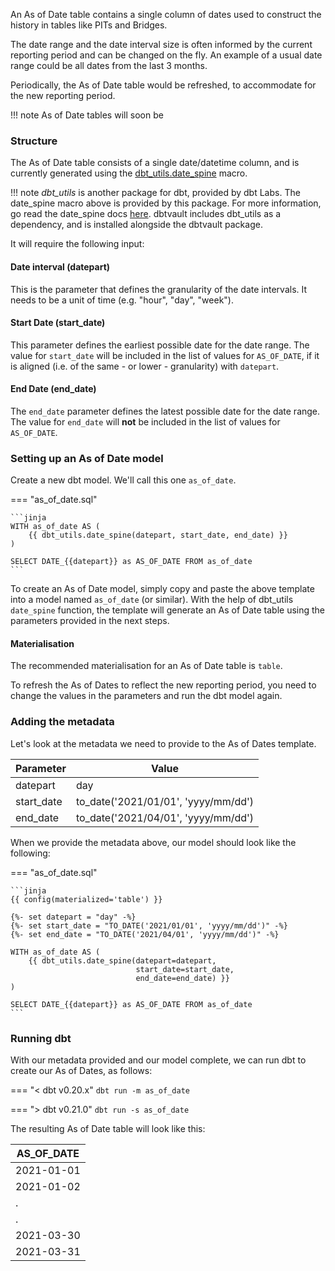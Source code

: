 An As of Date table contains a single column of dates used to construct the history in tables like PITs and Bridges. 

The date range and the date interval size is often informed by the current reporting period and can be changed on the fly.
An example of a usual date range could be all dates from the last 3 months.

Periodically, the As of Date table would be refreshed, to accommodate for the new reporting period.

!!! note
    As of Date tables will soon be 

### Structure

The As of Date table consists of a single date/datetime column, and is currently generated using the 
[dbt_utils.date_spine](https://github.com/dbt-labs/dbt-utils#date_spine-source) macro. 

!!! note
    _dbt_utils_ is another package for dbt, provided by dbt Labs. The date_spine macro above is provided by this package.
    For more information, go read the date_spine docs [here](https://github.com/dbt-labs/dbt-utils#date_spine-source).
    dbtvault includes dbt_utils as a dependency, and is installed alongside the dbtvault package. 

It will require the following input:

#### Date interval (datepart)

This is the parameter that defines the granularity of the date intervals. It needs to be a unit of time 
(e.g. "hour", "day", "week").  

#### Start Date (start_date)

This parameter defines the earliest possible date for the date range. The value for `start_date` will be included in the
list of values for `AS_OF_DATE`, if it is aligned (i.e. of the same - or lower - granularity) with `datepart`.

#### End Date (end_date)

The `end_date` parameter defines the latest possible date for the date range. The value for `end_date` will **not** be 
included in the list of values for `AS_OF_DATE`.

### Setting up an As of Date model

Create a new dbt model. We'll call this one `as_of_date`.

=== "as_of_date.sql"

    ```jinja
    WITH as_of_date AS (
        {{ dbt_utils.date_spine(datepart, start_date, end_date) }}
    )

    SELECT DATE_{{datepart}} as AS_OF_DATE FROM as_of_date
    ```

To create an As of Date model, simply copy and paste the above template into a model named `as_of_date` (or similar).
With the help of dbt_utils `date_spine` function, the template will generate an As of Date table using the parameters 
provided in the next steps.

#### Materialisation

The recommended materialisation for an As of Date table is `table`.

To refresh the As of Dates to reflect the new reporting period, you need to change the values in the parameters and
run the dbt model again.

### Adding the metadata

Let's look at the metadata we need to provide to the As of Dates template.

| Parameter      | Value                               | 
|----------------|-------------------------------------|
| datepart       | day                                 | 
| start_date     | to_date('2021/01/01', 'yyyy/mm/dd') |
| end_date       | to_date('2021/04/01', 'yyyy/mm/dd') |

When we provide the metadata above, our model should look like the following:

=== "as_of_date.sql"

    ```jinja
    {{ config(materialized='table') }}
    
    {%- set datepart = "day" -%}
    {%- set start_date = "TO_DATE('2021/01/01', 'yyyy/mm/dd')" -%}
    {%- set end_date = "TO_DATE('2021/04/01', 'yyyy/mm/dd')" -%}
    
    WITH as_of_date AS (
        {{ dbt_utils.date_spine(datepart=datepart, 
                                start_date=start_date,
                                end_date=end_date) }}
    )

    SELECT DATE_{{datepart}} as AS_OF_DATE FROM as_of_date
    ```

### Running dbt

With our metadata provided and our model complete, we can run dbt to create our As of Dates, as follows:

=== "< dbt v0.20.x"
    `dbt run -m as_of_date`

=== "> dbt v0.21.0"
    `dbt run -s as_of_date`

The resulting As of Date table will look like this:

| AS_OF_DATE |
|------------|
| 2021-01-01 |
| 2021-01-02 |
| .          |
| .          |
| 2021-03-30 |
| 2021-03-31 |
